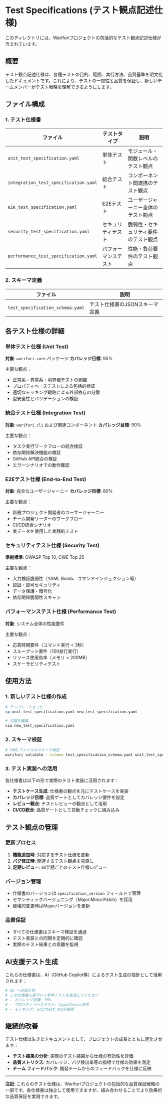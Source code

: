 # Test Specifications (テスト観点記述仕様)

このディレクトリには、Warifuriプロジェクトの包括的なテスト観点記述仕様が含まれています。

## 概要

テスト観点記述仕様は、各種テストの目的、範囲、実行方法、品質基準を明文化したドキュメントです。これにより、テストの一貫性と品質を保証し、新しいチームメンバーがテスト戦略を理解できるようにします。

## ファイル構成

### 1. テスト仕様書

| ファイル | テストタイプ | 説明 |
|---------|-------------|------|
| `unit_test_specification.yaml` | 単体テスト | モジュール・関数レベルのテスト観点 |
| `integration_test_specification.yaml` | 統合テスト | コンポーネント間連携のテスト観点 |
| `e2e_test_specification.yaml` | E2Eテスト | ユーザージャーニー全体のテスト観点 |
| `security_test_specification.yaml` | セキュリティテスト | 脆弱性・セキュリティ要件のテスト観点 |
| `performance_test_specification.yaml` | パフォーマンステスト | 性能・負荷要件のテスト観点 |

### 2. スキーマ定義

| ファイル | 説明 |
|---------|------|
| `test_specification_schema.yaml` | テスト仕様書のJSONスキーマ定義 |

## 各テスト仕様の詳細

### 単体テスト仕様 (Unit Test)

**対象**: `warifuri.core` パッケージ
**カバレッジ目標**: 95%

主要な観点：
- 正常系・異常系・境界値テストの網羅
- プロパティベーステストによる包括的検証
- 適切なモッキング戦略による外部依存の分離
- 型安全性とバリデーションの検証

### 統合テスト仕様 (Integration Test)

**対象**: `warifuri.cli` および関連コンポーネント
**カバレッジ目標**: 90%

主要な観点：
- タスク実行ワークフローの統合検証
- 依存関係解決機能の検証
- GitHub API統合の検証
- エラーシナリオでの動作確認

### E2Eテスト仕様 (End-to-End Test)

**対象**: 完全なユーザージャーニー
**カバレッジ目標**: 80%

主要な観点：
- 新規プロジェクト開発者のユーザージャーニー
- チーム開発リーダーのワークフロー
- CI/CD統合シナリオ
- 実データを使用した実践的テスト

### セキュリティテスト仕様 (Security Test)

**準拠標準**: OWASP Top 10, CWE Top 25

主要な観点：
- 入力検証脆弱性（YAML Bomb、コマンドインジェクション等）
- 認証・認可セキュリティ
- データ保護・暗号化
- 依存関係脆弱性スキャン

### パフォーマンステスト仕様 (Performance Test)

**対象**: システム全体の性能要件

主要な観点：
- 応答時間要件（コマンド実行 < 3秒）
- スループット要件（100並行実行）
- リソース使用効率（メモリ < 200MB）
- スケーラビリティテスト

## 使用方法

### 1. 新しいテスト仕様の作成

```bash
# テンプレートをコピー
cp unit_test_specification.yaml new_test_specification.yaml

# 内容を編集
vim new_test_specification.yaml
```

### 2. スキーマ検証

```bash
# YAMLファイルのスキーマ検証
warifuri validate --schema test_specification_schema.yaml unit_test_specification.yaml
```

### 3. テスト実装への活用

各仕様書は以下の形で実際のテスト実装に活用されます：

- **テストケース生成**: 仕様書の観点を元にテストケースを実装
- **カバレッジ目標**: 品質ゲートとしてカバレッジ要件を設定
- **レビュー観点**: テストレビューの観点として活用
- **CI/CD統合**: 品質ゲートとして自動チェックに組み込み

## テスト観点の管理

### 更新プロセス

1. **機能追加時**: 対応するテスト仕様を更新
2. **バグ修正時**: 関連するテスト観点を見直し
3. **定期レビュー**: 四半期ごとのテスト仕様レビュー

### バージョン管理

- 仕様書のバージョンは `specification_version` フィールドで管理
- セマンティックバージョニング（Major.Minor.Patch）を採用
- 破壊的変更時はMajorバージョンを更新

### 品質保証

- すべての仕様書はスキーマ検証を通過
- テスト実装との同期を定期的に確認
- 実際のテスト結果との乖離を監視

## AI支援テスト生成

これらの仕様書は、AI（GitHub Copilot等）によるテスト生成の指針として活用されます：

```yaml
# AI への指示例
# この仕様書に基づいて単体テストを生成してください
# - カバレッジ目標: 95%
# - プロパティベーステスト: hypothesis使用
# - モッキング: unittest.mock使用
```

## 継続的改善

テスト仕様は生きたドキュメントとして、プロジェクトの成長とともに進化させます：

- **テスト結果の分析**: 実際のテスト結果から仕様の有効性を評価
- **品質メトリクス**: カバレッジ、バグ検出率等の指標で仕様の効果を測定
- **チーム フィードバック**: 開発チームからのフィードバックを仕様に反映

---

**注記**: これらのテスト仕様は、Warifuriプロジェクトの包括的な品質保証戦略の一部です。各仕様書は独立して使用できますが、組み合わせることでより効果的な品質保証を実現できます。

